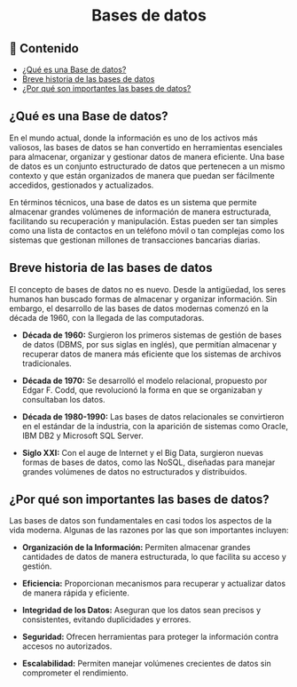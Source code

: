 <h1 align="center">Bases de datos</h1>

<h2>📑 Contenido</h2>

- [¿Qué es una Base de datos?](#qué-es-una-base-de-datos)
- [Breve historia de las bases de datos](#breve-historia-de-las-bases-de-datos)
- [¿Por qué son importantes las bases de datos?](#por-qué-son-importantes-las-bases-de-datos)

## ¿Qué es una Base de datos?

En el mundo actual, donde la información es uno de los activos más valiosos, las bases de datos se han convertido en herramientas esenciales para almacenar, organizar y gestionar datos de manera eficiente. Una base de datos es un conjunto estructurado de datos que pertenecen a un mismo contexto y que están organizados de manera que puedan ser fácilmente accedidos, gestionados y actualizados.

En términos técnicos, una base de datos es un sistema que permite almacenar grandes volúmenes de información de manera estructurada, facilitando su recuperación y manipulación. Estas pueden ser tan simples como una lista de contactos en un teléfono móvil o tan complejas como los sistemas que gestionan millones de transacciones bancarias diarias.

## Breve historia de las bases de datos

El concepto de bases de datos no es nuevo. Desde la antigüedad, los seres humanos han buscado formas de almacenar y organizar información. Sin embargo, el desarrollo de las bases de datos modernas comenzó en la década de 1960, con la llegada de las computadoras.

- **Década de 1960:** Surgieron los primeros sistemas de gestión de bases de datos (DBMS, por sus siglas en inglés), que permitían almacenar y recuperar datos de manera más eficiente que los sistemas de archivos tradicionales.

- **Década de 1970:** Se desarrolló el modelo relacional, propuesto por Edgar F. Codd, que revolucionó la forma en que se organizaban y consultaban los datos.

- **Década de 1980-1990:** Las bases de datos relacionales se convirtieron en el estándar de la industria, con la aparición de sistemas como Oracle, IBM DB2 y Microsoft SQL Server.

- **Siglo XXI:** Con el auge de Internet y el Big Data, surgieron nuevas formas de bases de datos, como las NoSQL, diseñadas para manejar grandes volúmenes de datos no estructurados y distribuidos.

## ¿Por qué son importantes las bases de datos?

Las bases de datos son fundamentales en casi todos los aspectos de la vida moderna. Algunas de las razones por las que son importantes incluyen:

- **Organización de la Información:** Permiten almacenar grandes cantidades de datos de manera estructurada, lo que facilita su acceso y gestión.

- **Eficiencia:** Proporcionan mecanismos para recuperar y actualizar datos de manera rápida y eficiente.

- **Integridad de los Datos:** Aseguran que los datos sean precisos y consistentes, evitando duplicidades y errores.

- **Seguridad:** Ofrecen herramientas para proteger la información contra accesos no autorizados.

- **Escalabilidad:** Permiten manejar volúmenes crecientes de datos sin comprometer el rendimiento.
